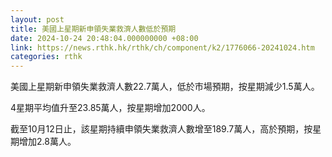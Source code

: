 ```yaml
---
layout: post
title: 美國上星期新申領失業救濟人數低於預期
date: 2024-10-24 20:48:04.000000000 +08:00
link: https://news.rthk.hk/rthk/ch/component/k2/1776066-20241024.htm
categories: rthk
---
```


美國上星期新申領失業救濟人數22.7萬人，低於市場預期，按星期減少1.5萬人。

4星期平均值升至23.85萬人，按星期增加2000人。

截至10月12日止，該星期持續申領失業救濟人數增至189.7萬人，高於預期，按星期增加2.8萬人。
